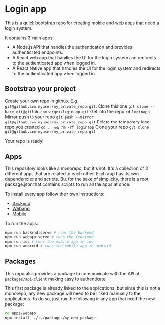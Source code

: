 # Login app
This is a quick bootstrap repo for creating mobile and web apps that need a login system.

It contains 3 main apps:
* A Node.js API that handles the authentication and provides authenticated endpoints.
* A React web app that handles the UI for the login system and redirects to the authenticated app when logged in.
* A React Native app that handles the UI for the login system and redirects to the authenticated app when logged in.

## Bootstrap your project
Create your own repo in github. E.g. `git@github.com:myuser/my_private_repo.git`.
Clone this one `git clone --bare git@github.com:arqex/loginapp.git`
Get into the repo `cd loginapp`
Mirror push to your repo `git push --mirror git@github.com:myuser/my_private_repo.git`
Delete the temporary local repo you created `cd .. && rm -rf loginapp`
Clone your repo `git clone git@github.com:myuser/my_private_repo.git`

Your repo is ready!


## Apps
This repository looks like a monorepo, but it's not. It's a collection of 3 different apps that are related to each other. Each app has its own dependencies and scripts. But for the sake of simplicity, there is a root package.json that contains scripts to run all the apps at once.

To install every app follow their own instructions:
* [Backend](apps/backend/README.md)
* [Webapp](apps/webapp/README.md)
* [Mobile](apps/mobile/README.md)

To run the apps:
```bash
npm run backend:serve # runs the backend
npm run webapp:serve # runs the frontend
npm run ios # runs the mobile app in ios
npm run android # runs the mobile app in android
```

## Packages
This repo also provides a package to communicate with the API at `packages/api-client` making easy to authenticate. 

This first package is already linked to the applications, but since this is not a monorepo, any new package will need to be linked manually to the applications. To do so, just run the following in any app that need the new package:
```bash
cd apps/webapp
npm install ../../packages/my-new-package
```



